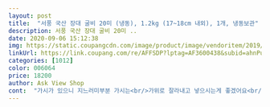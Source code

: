 ```yaml
---
layout: post 
title:  "서풍 국산 장대 굴비 20미 (냉동), 1.2kg (17~18cm 내외), 1개, 냉동보관" 
description: 서풍 국산 장대 굴비 20미 ..
date: 2020-09-06 15:12:38 
img: https://static.coupangcdn.com/image/product/image/vendoritem/2019/02/08/4295975936/90b8bf67-217b-4ef6-89ce-db9fd4a24ed2.jpg 
linkUrl: https://link.coupang.com/re/AFFSDP?lptag=AF3600438&subid=ahnPublicAsk&pageKey=176973053&itemId=505995219&vendorItemId=4295975936&traceid=V0-113-93c30132a94eaea4 
categories: [1012] 
color: 006064 
price: 18200 
author: Ask View Shop 
cont:  "가시가 있으니 지느러미부분 가시는<br/>가위로 잘라내고 넣으시는게 좋겠어요<br/>가족들이 대체로 굴비를 좋아해서 한번에 6마리를 구웠는데요.<br/><br/>간도 딱 밥이랑 먹기좋은 짭짤함?<br/>국산이라 그런지 역시나 너무 너무 맛있어요!<br/>굴비 속살이 꽉 차서 아이들 밥 위에 올려주기도 너무 좋답니다.<br/><br/>굴비도 여러가지가 있지만 서풍 장대굴비는 굴비 자체도 국산, 천일염도 국산이라 더 믿고 구매하게 되는 것 같아요^^<br/>굽고나니 뼈만 발라내면 되서 너무 편하고요<br/>그리고 바삭하게 구웠더니 꼬리가 인기 만점이었어요 ㅋㅋㅋㅋㅋㅋㅋㅋㅋ<br/>기름 넉넉하게 두르고 바삭하게 구워서 먹으면 겉바속촉이 제대로랍니다.<br/><br/>기름에 튀기듯 하는걸 좋아해서 꼭 기름<br/>꼬리랑 지느러미 가위로 잘라내고<br/>나가기 싫어서 구매했어요<br/>나면 약간 해동되서 내장손질이 가능하네요<br/>내맘대로 손질... <br/>ㅎ<br/>내장때문에 지저분해지지도 않고.<br/>.<br/><br/>내장쪽 갈라서 손으로 빼내면 되는데<br/>너무작아서ㅎ<br/>늘 식탁에 생선을 한두마리 올려서 식사를 하다보니 큰 사이즈보다 이런 장대 사이즈로 길이는 1718cm라 하지만 꼬리 지느러미는 제외시킨다면 딱 11cm정도이고 두세마리 노릇하게 구워 식사하실때 따뜻할때 바로 드시면 맛도 괜찮고 이사이즈로 두세마리가 딱 밥 한공기 드실때 반찬이랑 잘 맞아 이번에도 장대사이즈1718cm라하는데 뭐 아주 작지도 그렇다고 큰사이즈도 아닌 그냥 잘구워 한마리 들고 뜯어 먹기에 좋은 그런 사이즈?<br/>대가리도 꾸욱씹어 육즙만 빨아먹고 뱉어도 고소하니 맛있는 장대 국산굴비라 좋아요.<br/><br/>뒤집다 보면 생선살이 으스러지기 쉬운데<br/>또 금방 순삭할 분위기라... <br/>.<br/>.<br/>재구매 하겠습니다^^<br/>마트는 가시 손질해서 위생봉지 넣어주시더라고요<br/>마트에서만 사봐서... <br/><br/>많이 둘러 튀겨줘요<br/>바삭한 과자 느낌^^<br/>비린내 있다는 평이 더러 있는데<br/>생각보다 쉽네요??<br/>세번정도면 전부 없어질듯 합니다<br/>어머님이 잘드셔서 아침에 두세마리 구워 식탁에 올리면 맛있게 잡수셔서 좋아요.<br/><br/>이런게 사실 구워서 발라먹으려면 귀찮아서<br/>이렇게 하면 왜인지 비린내도 없는것 같더라고요<br/>이렇게만 해서 넣어두셔도 되는데<br/>인건비 많이 나와 안먹는다고 하는데<br/>일전에 먹어보고는 맛도 나쁘지않고 사이즈는 앞전이 훨씬 작았는데도 잘하셔서  이번엔 조금더 큰 사이즈 장대로 구매를 했답니다.<br/><br/>작긴 정말 작아요ㅎ<br/>잔가시도 없고  좋아요<br/>재구매 의사 있습니다<br/>저는 굽고나면 생선 내장쪽이 좀 거시기해서... <br/><br/>저만큼 구웠어요<br/>저번에 산 장대굴비도 20미라 언제 다 먹지 했는데 금방 다 먹고 지금 여러번 재구매하고 있답니다 ㅋㅋㅋㅋ<br/>저흰 비린내도 없고 간도 딱 좋았어요<br/>전 넣다 찔려가지고 손에 가시가 박혔어요<br/>전 비린내 민감한 사람이라 생선 잘 안먹거든요<br/>제 손이 큰 편인데 제 손바닥만 하네요^^<br/>제거할때 다 하는게 나중에 먹기편할것 같아<br/>지느러미 꼬리는 가위로 쉽게 제거되니<br/>처음에 조금 센 불에 굽다가 약간 노릇해질 때 불을 약하게 줄이고 계속 지글지글 구워주면 살도 안 으스러지고 이쁘게 잘 구워져요^^<br/>처음으로 해봤습니다<br/>초등고학년 애둘 먹고 애아빠먹는데<br/>칼로 비스듬하게 머리 잘라내고<br/>튀기기전 내장쪽은 물로 싹 씻어냈구요<br/>" 
---
```

